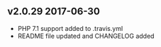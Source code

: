 ## v2.0.29 2017-06-30

* PHP 7.1 support added to .travis.yml
* README file updated and CHANGELOG added
